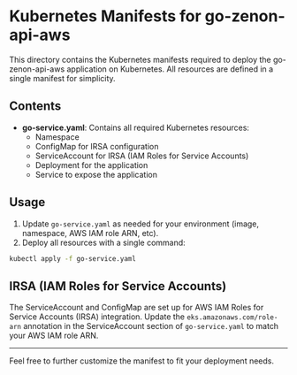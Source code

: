 # Kubernetes Manifests for go-zenon-api-aws

This directory contains the Kubernetes manifests required to deploy the go-zenon-api-aws application on Kubernetes. All resources are defined in a single manifest for simplicity.

## Contents

- **go-service.yaml**: Contains all required Kubernetes resources:
  - Namespace
  - ConfigMap for IRSA configuration
  - ServiceAccount for IRSA (IAM Roles for Service Accounts)
  - Deployment for the application
  - Service to expose the application

## Usage

1. Update `go-service.yaml` as needed for your environment (image, namespace, AWS IAM role ARN, etc).
2. Deploy all resources with a single command:

```sh
kubectl apply -f go-service.yaml
```

## IRSA (IAM Roles for Service Accounts)

The ServiceAccount and ConfigMap are set up for AWS IAM Roles for Service Accounts (IRSA) integration. Update the `eks.amazonaws.com/role-arn` annotation in the ServiceAccount section of `go-service.yaml` to match your AWS IAM role ARN.

---

Feel free to further customize the manifest to fit your deployment needs. 